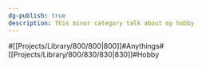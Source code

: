 ```yaml
---
dg-publish: true
description: This minor category talk about my hobby
---
```

#[[Projects/Library/800/800\|800]]#Anythings#[[Projects/Library/800/830/830\|830]]#Hobby